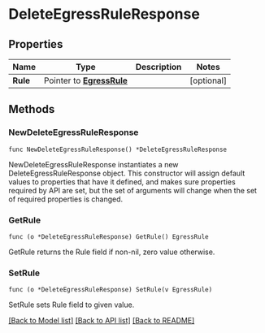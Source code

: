 # DeleteEgressRuleResponse

## Properties

Name | Type | Description | Notes
------------ | ------------- | ------------- | -------------
**Rule** | Pointer to [**EgressRule**](EgressRule.md) |  | [optional] 

## Methods

### NewDeleteEgressRuleResponse

`func NewDeleteEgressRuleResponse() *DeleteEgressRuleResponse`

NewDeleteEgressRuleResponse instantiates a new DeleteEgressRuleResponse object.
This constructor will assign default values to properties that have it defined,
and makes sure properties required by API are set, but the set of arguments
will change when the set of required properties is changed.

### GetRule

`func (o *DeleteEgressRuleResponse) GetRule() EgressRule`

GetRule returns the Rule field if non-nil, zero value otherwise.

### SetRule

`func (o *DeleteEgressRuleResponse) SetRule(v EgressRule)`

SetRule sets Rule field to given value.


[[Back to Model list]](../README.md#documentation-for-models) [[Back to API list]](../README.md#documentation-for-api-endpoints) [[Back to README]](../README.md)


